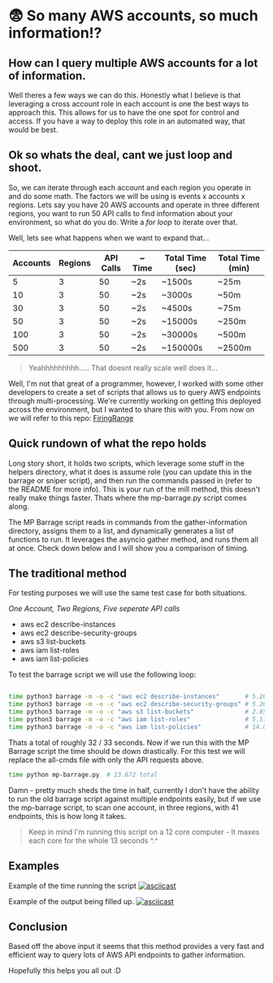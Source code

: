 # 😨 So many AWS accounts, so much information!?


## How can I query multiple AWS accounts for a lot of information.

Well theres a few ways we can do this. Honestly what I believe is that leveraging a cross account role in each account is one the best ways to approach this. This allows for us to have the one spot for control and access. If you have a way to deploy this role in an automated way, that would be best.

## Ok so whats the deal, cant we just loop and shoot.

So, we can iterate through each account and each region you operate in and do some math. The factors we will be using is events x accounts x regions. Lets say you have 20 AWS accounts and operate in three different regions, you want to run 50 API calls to find information about your environment, so what do you do. Write a *for loop* to iterate over that.

Well, lets see what happens when we want to expand that...

| Accounts  |  Regions |  API Calls | ~ Time | Total Time (sec) | Total Time (min)
|---|---|---|----|----|----|
| 5   | 3 |  50 |  ~2s | ~1500s  | ~25m|
| 10  | 3 |  50 |  ~2s | ~3000s | ~50m|
| 30  | 3 |  50 |  ~2s | ~4500s   |~75m|
| 50  | 3 |  50 |  ~2s | ~15000s  |~250m|
| 100 | 3 |  50 |  ~2s | ~30000s  |~500m|
| 500 | 3 |  50 |  ~2s | ~150000s   |~2500m|

> Yeahhhhhhhhh..... That doesnt really scale well does it...

Well, I'm not that great of a programmer, however, I worked with some other developers to create a set of scripts that allows us to query AWS endpoints through multi-processing. We're currently working on getting this deployed across the environment, but I wanted to share this with you. From now on we will refer to this repo: [FiringRange](https://github.com/getsec/FiringRange)


## Quick rundown of what the repo holds

Long story short, it holds two scripts, which leverage some stuff in the helpers directory, what it does is assume role (you can update this in the barrage or sniper script), and then run the commands passed in (refer to the README for more info). This is your run of the mill method, this doesn't really make things faster. Thats where the mp-barrage.py script comes along.

The MP Barrage script reads in commands from the gather-information directory, assigns them to a list, and dynamically generates a list of functions to run. It leverages the asyncio gather method, and runs them all at once. Check down below and I will show you a comparison of timing.

## The traditional method
For testing purposes we will use the same test case for both situations.

*One Account, Two Regions, Five seperate API calls*

- aws ec2 describe-instances
- aws ec2 describe-security-groups
- aws s3 list-buckets
- aws iam list-roles
- aws iam list-policies

To test the barrage script we will use the following loop:
```sh

time python3 barrage -m -o -c "aws ec2 describe-instances"       # 5.208 total
time python3 barrage -m -o -c "aws ec2 describe-security-groups" # 5.268 total
time python3 barrage -m -o -c "aws s3 list-buckets"              # 2.859 total
time python3 barrage -m -o -c "aws iam list-roles"               # 5.516 total
time python3 barrage -m -o -c "aws iam list-policies"            # 14.037 total

```

Thats a total of roughly 32 / 33 seconds. Now if we run this with the MP Barrage script the time should be down drastically. For this test we will replace the all-cmds file with only the API requests above.

```sh 
time python mp-barrage.py  # 13.672 total
```

Damn - pretty much sheds the time in half, currently I don't have the ability to run the old barrage script against multiple endpoints easily, but if we use the mp-barrage script, to scan one account, in three regions, with 41 endpoints, this is how long it takes.

> Keep in mind I'm running this script on a 12 core computer - It maxes each core for the whole 13 seconds ^.^

## Examples
Example of the time running the script
[![asciicast](https://asciinema.org/a/2cShOQoo5sEQW80AdC7t62YSb.svg)](https://asciinema.org/a/2cShOQoo5sEQW80AdC7t62YSb)


Example of the output being filled up.
[![asciicast](https://asciinema.org/a/oTQno3cqlNfNM5eV9qAGZGevg.svg)](https://asciinema.org/a/oTQno3cqlNfNM5eV9qAGZGevg)

## Conclusion

Based off the above input it seems that this method provides a very fast and efficient way to query lots of AWS API endpoints to gather information.

Hopefully this helps you all out :D
